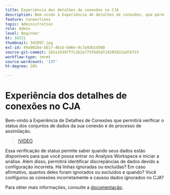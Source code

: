 ```yaml
---
title: Experiência dos detalhes de conexões no CJA
description: Bem-vindo à Experiência de detalhes de conexões, que permitirá verificar o status dos conjuntos de dados da sua conexão, bem como o processo de assimilação.
feature: Connections
topic: Administration
role: Admin
level: Beginner
kt: 10221
thumbnail: 342097.jpg
exl-id: 49a902be-bb17-4bcb-b86e-0c7a93b1d580
source-git-commit: 2b5a19397f7c2b2e775fbd5d724205922ad76f15
workflow-type: tm+mt
source-wordcount: '137'
ht-degree: 28%

---
```


# Experiência dos detalhes de conexões no CJA

Bem-vindo à Experiência de Detalhes de Conexões que permitirá verificar o status dos conjuntos de dados da sua conexão e do processo de assimilação.

>[!VIDEO](https://video.tv.adobe.com/v/342097/?quality=12&learn=on)

Essa verificação de status permite saber quando seus dados estão disponíveis para que você possa entrar no Analysis Workspace e iniciar a análise. Além disso, permitirá identificar discrepâncias de dados devido a configuração incorreta. Há linhas ignoradas ou excluídas? Em caso afirmativo, quantos deles foram ignorados ou excluídos e quando? Você configurou as conexões incorretamente e causou dados ignorados no CJA?

Para obter mais informações, consulte a [documentação](https://experienceleague.adobe.com/docs/analytics-platform/using/cja-connections/manage-connections.html).
